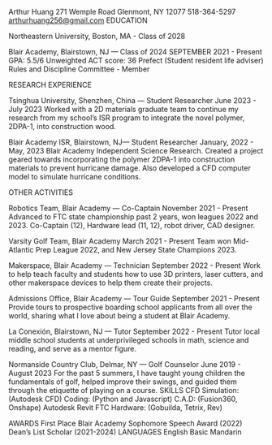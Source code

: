 Arthur Huang
271 Wemple Road
Glenmont, NY 12077
518-364-5297
arthurhuang256@gmail.com
EDUCATION

Northeastern University, Boston,  MA - Class of 2028


Blair Academy, Blairstown, NJ — Class of 2024
SEPTEMBER 2021 - Present
GPA: 5.5/6 Unweighted
ACT score: 36
Prefect (Student resident life adviser)
Rules and Discipline Committee - Member

RESEARCH EXPERIENCE

Tsinghua University, Shenzhen, China — Student Researcher
June 2023 - July 2023
Worked with a 2D materials graduate team to continue my research from my school’s ISR program to integrate the novel polymer, 2DPA-1,  into construction wood.

Blair Academy ISR, Blairstown, NJ— Student Researcher
January, 2022 - May, 2023
Blair Academy Independent Science Research. Created a project geared towards incorporating the polymer 2DPA-1 into construction materials to prevent hurricane damage. Also developed a CFD computer model to simulate hurricane conditions. 

OTHER ACTIVITIES

Robotics Team, Blair Academy — Co-Captain
November 2021 - Present
Advanced to FTC state championship past 2 years, won leagues 2022 and 2023. Co-Captain (12), Hardware lead (11, 12), robot driver, CAD designer.

Varsity Golf Team, Blair Academy
March 2021 - Present
Team won Mid-Atlantic Prep League 2022, and New Jersey State Champions 2023. 

Makerspace, Blair Academy — Technician
September 2022 - Present
Work to help teach faculty and students how to use 3D printers, laser cutters, and other makerspace devices to help them create their projects.

Admissions Office, Blair Academy — Tour Guide
September 2021 - Present
Provide tours to prospective boarding school applicants from all over the world, sharing what I love about being a student at Blair Academy.

La Conexión, Blairstown, NJ — Tutor
September 2022 - Present
Tutor local middle school students at underprivileged schools in math, science and reading, and serve as a mentor figure.

Normanside Country Club, Delmar, NY — Golf Counselor
June 2019 - August 2023
For the past 5 summers, I have taught young children the fundamentals of golf, helped improve their swings, and guided them through the etiquette of playing on a course.
SKILLS
CFD Simulation: (Autodesk CFD)
Coding: (Python and Javascript)
C.A.D: (Fusion360, Onshape)
Autodesk Revit
FTC Hardware: (Gobuilda, Tetrix, Rev)


AWARDS
First Place Blair Academy Sophomore Speech Award (2022)
Dean’s List Scholar (2021-2024)
LANGUAGES
English
Basic Mandarin


